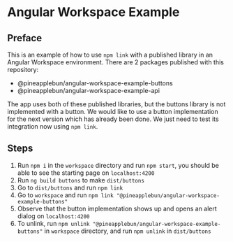 # Angular Workspace Example

## Preface

This is an example of how to use `npm link` with a published library in an Angular Workspace environment.
There are 2 packages published with this repository:

- @pineapplebun/angular-workspace-example-buttons
- @pineapplebun/angular-workspace-example-api

The app uses both of these published libraries, but the buttons library is not implemented with a button.
We would like to use a button implementation for the next version which has already been done. We just need to test its integration now using `npm link`.

## Steps

1. Run `npm i` in the `workspace` directory and run `npm start`, you should be able to see the starting page on `localhost:4200`
2. Run `ng build buttons` to make `dist/buttons`
3. Go to `dist/buttons` and run `npm link`
4. Go to `workspace` and run `npm link "@pineapplebun/angular-workspace-example-buttons"`
5. Observe that the button implementation shows up and opens an alert dialog on `localhost:4200`
6. To unlink, run `npm unlink "@pineapplebun/angular-workspace-example-buttons"` in `workspace` directory, and run `npm unlink` in `dist/buttons`
